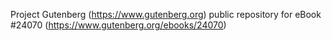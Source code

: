 Project Gutenberg (https://www.gutenberg.org) public repository for eBook #24070 (https://www.gutenberg.org/ebooks/24070)
